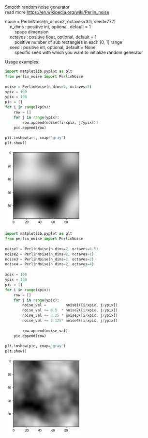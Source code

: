 Smooth random noise generator  
read more https://en.wikipedia.org/wiki/Perlin_noise  


noise = PerlinNoise(n_dims=2, octaves=3.5, seed=777)  
&nbsp;&nbsp;&nbsp;&nbsp;n_dims : positive int, optional, default = 1  
     &nbsp;&nbsp;&nbsp;&nbsp;&nbsp;&nbsp;&nbsp;&nbsp;space dimension  
 &nbsp;&nbsp;&nbsp;&nbsp;octaves : positive float, optional, default = 1  
     &nbsp;&nbsp;&nbsp;&nbsp;&nbsp;&nbsp;&nbsp;&nbsp;positive number of sub rectangles in each [0, 1] range  
 &nbsp;&nbsp;&nbsp;&nbsp;seed : positive int, optional, default = None  
     &nbsp;&nbsp;&nbsp;&nbsp;&nbsp;&nbsp;&nbsp;&nbsp;specific seed with which you want to initialize random generator  

Usage examples:
```python
import matplotlib.pyplot as plt
from perlin_noise import PerlinNoise

noise = PerlinNoise(n_dims=2, octaves=2)
xpix = 100
ypix = 100
pic = []
for i in range(xpix):
    row = []
    for j in range(ypix):
        row.append(noise([i/xpix, j/ypix]))
    pic.append(row)

plt.imshow(arr, cmap='gray')
plt.show()
```
![png](pics/output_4_0.png)

```python
import matplotlib.pyplot as plt
from perlin_noise import PerlinNoise

noise1 = PerlinNoise(n_dims=2, octaves=0.5)
noise2 = PerlinNoise(n_dims=2, octaves=1)
noise3 = PerlinNoise(n_dims=2, octaves=2)
noise4 = PerlinNoise(n_dims=2, octaves=4)

xpix = 100
ypix = 100
pic = []
for i in range(xpix):
    row = []
    for j in range(ypix):
        noise_val =         noise1([i/xpix, j/ypix])
        noise_val += 0.5  * noise2([i/xpix, j/ypix])
        noise_val += 0.25 * noise3([i/xpix, j/ypix])
        noise_val += 0.125* noise4([i/xpix, j/ypix])

        row.append(noise_val)
    pic.append(row)

plt.imshow(pic, cmap='gray')
plt.show()
```

![png](pics/output_5_0.png)
